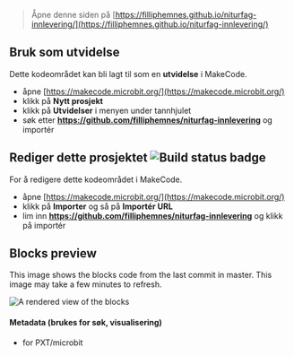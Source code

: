 
> Åpne denne siden på [https://filliphemnes.github.io/niturfag-innlevering/](https://filliphemnes.github.io/niturfag-innlevering/)

## Bruk som utvidelse

Dette kodeområdet kan bli lagt til som en **utvidelse** i MakeCode.

* åpne [https://makecode.microbit.org/](https://makecode.microbit.org/)
* klikk på **Nytt prosjekt**
* klikk på **Utvidelser** i menyen under tannhjulet
* søk etter **https://github.com/filliphemnes/niturfag-innlevering** og importér

## Rediger dette prosjektet ![Build status badge](https://github.com/filliphemnes/niturfag-innlevering/workflows/MakeCode/badge.svg)

For å redigere dette kodeområdet i MakeCode.

* åpne [https://makecode.microbit.org/](https://makecode.microbit.org/)
* klikk på **Importer** og så på **Importér URL**
* lim inn **https://github.com/filliphemnes/niturfag-innlevering** og klikk på importér

## Blocks preview

This image shows the blocks code from the last commit in master.
This image may take a few minutes to refresh.

![A rendered view of the blocks](https://github.com/filliphemnes/niturfag-innlevering/raw/master/.github/makecode/blocks.png)

#### Metadata (brukes for søk, visualisering)

* for PXT/microbit
<script src="https://makecode.com/gh-pages-embed.js"></script><script>makeCodeRender("{{ site.makecode.home_url }}", "{{ site.github.owner_name }}/{{ site.github.repository_name }}");</script>
